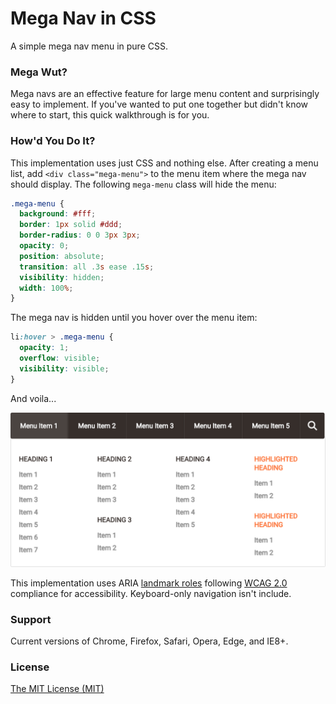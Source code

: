 # Mega Nav in CSS

A simple mega nav menu in pure CSS.


### Mega Wut?

Mega navs are an effective feature for large menu content and surprisingly easy to implement. If you've wanted to put one together but didn't know where to start, this quick walkthrough is for you.


### How'd You Do It?

This implementation uses just CSS and nothing else. After creating a menu list, add `<div class="mega-menu">` to the menu item where the mega nav should display. The following `mega-menu` class will hide the menu:

```css
.mega-menu {
  background: #fff;
  border: 1px solid #ddd;
  border-radius: 0 0 3px 3px;
  opacity: 0;
  position: absolute;
  transition: all .3s ease .15s;
  visibility: hidden;
  width: 100%;
}
```

The mega nav is hidden until you hover over the menu item:

```css
li:hover > .mega-menu {
  opacity: 1;
  overflow: visible;
  visibility: visible;
}
```

And voila...

![Mega nav image 1](img/menu.png)

This implementation uses ARIA [landmark roles](http://www.w3.org/TR/wai-aria/roles#landmark_roles) following [WCAG 2.0](http://www.w3.org/TR/WCAG/) compliance for accessibility. Keyboard-only navigation isn't include.


### Support

Current versions of Chrome, Firefox, Safari, Opera, Edge, and IE8+.


### License

[The MIT License (MIT)](https://github.com/AllThingsSmitty/mega-nav/blob/master/LICENSE)